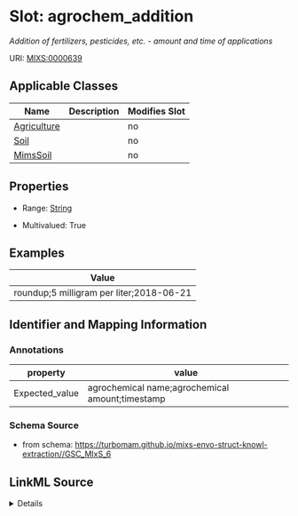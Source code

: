 # Slot: agrochem_addition


_Addition of fertilizers, pesticides, etc. - amount and time of applications_



URI: [MIXS:0000639](https://w3id.org/mixs/0000639)



<!-- no inheritance hierarchy -->




## Applicable Classes

| Name | Description | Modifies Slot |
| --- | --- | --- |
[Agriculture](Agriculture.md) |  |  no  |
[Soil](Soil.md) |  |  no  |
[MimsSoil](MimsSoil.md) |  |  no  |







## Properties

* Range: [String](String.md)

* Multivalued: True






## Examples

| Value |
| --- |
| roundup;5 milligram per liter;2018-06-21 |

## Identifier and Mapping Information





### Annotations

| property | value |
| --- | --- |
| Expected_value | agrochemical name;agrochemical amount;timestamp || Preferred_unit | gram, mole per liter, milligram per liter |



### Schema Source


* from schema: https://turbomam.github.io/mixs-envo-struct-knowl-extraction//GSC_MIxS_6




## LinkML Source

<details>
```yaml
name: agrochem_addition
annotations:
  Expected_value:
    tag: Expected_value
    value: agrochemical name;agrochemical amount;timestamp
  Preferred_unit:
    tag: Preferred_unit
    value: gram, mole per liter, milligram per liter
description: Addition of fertilizers, pesticides, etc. - amount and time of applications
title: history/agrochemical additions
notes:
- history
examples:
- value: roundup;5 milligram per liter;2018-06-21
from_schema: https://turbomam.github.io/mixs-envo-struct-knowl-extraction//GSC_MIxS_6
rank: 1000
string_serialization: '{text};{float} {unit};{timestamp}'
slot_uri: MIXS:0000639
multivalued: true
alias: agrochem_addition
domain_of:
- Agriculture
- Soil
range: string
required: false
recommended: false

```
</details>
